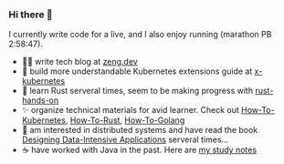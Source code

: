 ### Hi there 👋

I currently write code for a live, and I also enjoy running (marathon PB 2:58:47).

- ✍🏻 write tech blog at [zeng.dev](https://zeng.dev)
- 🐬 build more understandable Kubernetes extensions guide at [x-kubernetes](https://github.com/phosae/x-kubernetes)
- 🧐 learn Rust serveral times, seem to be making progress with [rust-hands-on](https://github.com/phosae/rust-hands-on) 
- ✨ organize technical materials for avid learner. Check out [How-To-Kubernetes](https://gist.github.com/phosae/05da38d8f621538f2003e98648cadab1), [How-To-Rust](https://gist.github.com/phosae/6a64789422773dae6a5db1867bec7ff8), [How-To-Golang](https://gist.github.com/phosae/b716d7bf2ee09933fabca8cfe57c18ee)
- 👻 am interested in distributed systems and have read the book [Designing Data-Intensive Applications](https://github.com/ept/ddia-references) serveral times...
- ☕ have worked with Java in the past. Here are [my study notes](https://zengxu.notion.site/Java-Platform-ac9e541f1b694ab3a7bea8373882a886?pvs=4)

